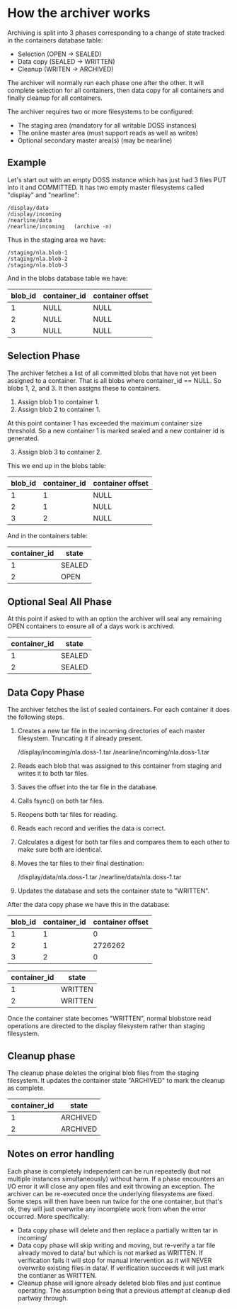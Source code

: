 How the archiver works
======================

Archiving is split into 3 phases corresponding to a change of state tracked in the containers database table:

* Selection (OPEN -> SEALED)
* Data copy (SEALED -> WRITTEN)
* Cleanup   (WRITEN -> ARCHIVED)

The archiver will normally run each phase one after the other. It will complete selection for all containers, then data copy for all containers and finally cleanup for all containers.

The archiver requires two or more filesystems to be configured:

* The staging area (mandatory for all writable DOSS instances)
* The online master area (must support reads as well as writes)
* Optional secondary master area(s) (may be nearline)

Example
-------

Let's start out with an empty DOSS instance which has just had 3 files PUT into it and COMMITTED. It has two
empty master filesystems called "display" and "nearline":

    /display/data
    /display/incoming
    /nearline/data
    /nearline/incoming   (archive -n)

Thus in the staging area we have:

    /staging/nla.blob-1
    /staging/nla.blob-2
    /staging/nla.blob-3

And in the blobs database table we have:

blob_id | container_id | container offset
--------|--------------|-----------------
1       | NULL         | NULL
2       | NULL         | NULL
3       | NULL         | NULL


Selection Phase
---------------

The archiver fetches a list of all committed blobs that have not yet been assigned to a container. That is 
all blobs where container_id == NULL. So blobs 1, 2, and 3. It then assigns these to containers.

1. Assign blob 1 to container 1.
2. Assign blob 2 to container 1.

At this point container 1 has exceeded the maximum container size threshold. So a new container 1 is marked
sealed and a new container id is generated.

3. Assign blob 3 to container 2.

This we end up in the blobs table:

blob_id | container_id | container offset
--------|--------------|-----------------
1       | 1            | NULL
2       | 1            | NULL
3       | 2            | NULL

And in the containers table:

container_id | state
-------------|---------
1            | SEALED
2            | OPEN

Optional Seal All Phase
-----------------------

At this point if asked to with an option the archiver will seal any remaining OPEN containers to ensure all of a days work is archived.

container_id | state
-------------|---------
1            | SEALED
2            | SEALED


Data Copy Phase
---------------

The archiver fetches the list of sealed containers. For each container it does the following steps.

1. Creates a new tar file in the incoming directories of each master filesystem.  Truncating it if already present.

    /display/incoming/nla.doss-1.tar
    /nearline/incoming/nla.doss-1.tar

2. Reads each blob that was assigned to this container from staging and writes it to both tar files.
3. Saves the offset into the tar file in the database.
3. Calls fsync() on both tar files.
4. Reopens both tar files for reading.
5. Reads each record and verifies the data is correct.
6. Calculates a digest for both tar files and compares them to each other to make sure both are identical.
7. Moves the tar files to their final destination:

    /display/data/nla.doss-1.tar
    /nearline/data/nla.doss-1.tar
8. Updates the database and sets the container state to "WRITTEN".

After the data copy phase we have this in the database:

blob_id | container_id | container offset
--------|--------------|-----------------
1       | 1            | 0
2       | 1            | 2726262
3       | 2            | 0

container_id | state
-------------|---------
1            | WRITTEN
2            | WRITTEN

Once the container state becomes "WRITTEN", normal blobstore read operations are directed to the display filesystem rather than staging filesystem.

Cleanup phase
-------------

The cleanup phase deletes the original blob files from the staging filesystem. It updates the container state "ARCHIVED" to mark the cleanup as complete.

container_id | state
-------------|---------
1            | ARCHIVED
2            | ARCHIVED

Notes on error handling
-----------------------

Each phase is completely independent can be run repeatedly (but not multiple instances simultaneously) without harm.  If a phase encounters an I/O error it will close any open files and exit throwing an exception.  The archiver can be re-executed once the underlying filesystems are fixed.  Some steps will then have been run twice for the one container, but that's ok, they will just overwrite any incomplete work from when the error occurred.  More specifically:

* Data copy phase will delete and then replace a partially written tar in incoming/
* Data copy phase will skip writing and moving, but re-verify a tar file already moved to data/ but which is not marked as WRITTEN.  If verification fails it will stop for manual intervention as it will NEVER overwrite existing files in data/.  If verification succeeds it will just mark the contianer as WRITTEN.
* Cleanup phase will ignore already deleted blob files and just continue operating.  The assumption being that a previous attempt at cleanup died partway through.
